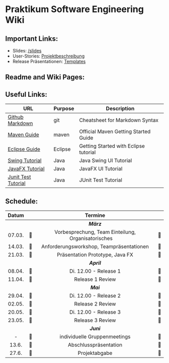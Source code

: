 # Praktikum Software Engineering Wiki

## Important Links:

- Slides: [/slides](/slides) 
- User-Stories: [Projektbeschreibung](documents/Projektbeschreibung.pdf) 
- Release Präsentationen: [Templates](/templates)
<!--
- Projektdokumentation Template: [Vorlage Projektdokumentation](documents/VorlageProjektdokumentation.pdf) 
-->

## Readme and Wiki Pages:



## Useful Links:

| URL          | Purpose           | Description  |
| ------------- |-------------| -----|
| [Github Markdown](https://guides.github.com/features/mastering-markdown)     | git          | Cheatsheet for Markdown Syntax |
| [Maven Guide](https://maven.apache.org/guides/getting-started)                            | maven                     | Official Maven Getting Started Guide |
| [Eclipse Guide](https://www.vogella.com/tutorials/Eclipse/article.html)                            | Eclipse                     | Getting Started with Eclipse tutorial |
| [Swing Tutorial](https://www.javatpoint.com/java-swing)                            | Java                     | Java Swing UI Tutorial |
| [JavaFX Tutorial](https://docs.oracle.com/javafx/2/get_started/jfxpub-get_started.htm)                            | Java                     | JavaFX UI Tutorial|
| [Junit Test Tutorial](https://www.vogella.com/tutorials/JUnit/article.html)                            | Java                     | JUnit Test Tutorial|


## Schedule:

|Datum|| Termine ||
|:---------:|:--------------:|:--------------:|:--------------:|
|||*__März__*||
|07.03.|&#x1F536;| Vorbesprechung, Team Einteilung, Organisatorisches  &nbsp;&nbsp;&nbsp;&nbsp;&nbsp;     |&#x1F536;|
|14.03.|&#x1F536;| Anforderungsworkshop, Teampräsentationen |&#x1F536;|
|21.03.|&#x1F536;| Präsentation Prototype, Java FX |&#x1F536;|
|||*__April__*||
|08.04.|&#x1F4D8;| Di. 12.00 - Release 1 |  &#x1F4D8;|
|11.04.|&#x1F536; |Release 1 Review |&#x1F536;|
|||*__Mai__*||
|29.04.|&#x1F4D8;| Di. 12.00 - Release 2 |&#x1F4D8;|
|02.05.|&#x1F536;| Release 2 Review |&#x1F536;|
|20.05.|&#x1F4D8;| Di. 12.00 - Release 3 |&#x1F4D8;|
|23.05.|&#x1F536;| Release 3 Review |&#x1F536;|
|||*__Juni__*||
| - |&#x1F539;| individuelle Gruppenmeetings |&#x1F539;|
|13.6.|&#x1F536;| Abschlusspräsentation |&#x1F536;|
|27.6.|&#x1F536;| Projektabgabe |&#x1F536;|

 
